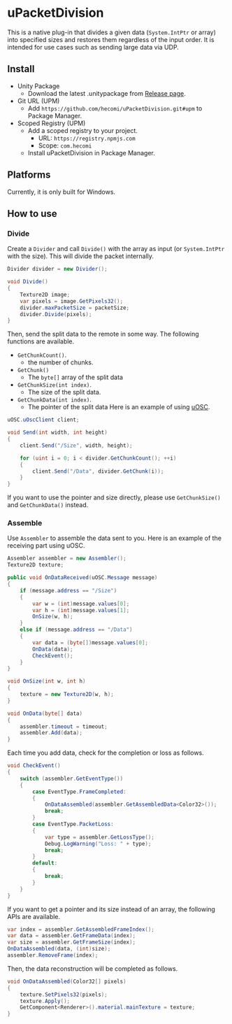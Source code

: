 uPacketDivision
===============

This is a native plug-in that divides a given data (`System.IntPtr` or array) into specified sizes and restores them regardless of the input order. It is intended for use cases such as sending large data via UDP.

Install
-------

- Unity Package
  - Download the latest .unitypackage from [Release page](https://github.com/hecomi/uPacketDivision/releases).
- Git URL (UPM)
  - Add `https://github.com/hecomi/uPacketDivision.git#upm` to Package Manager.
- Scoped Registry (UPM)
  - Add a scoped registry to your project.
    - URL: `https://registry.npmjs.com`
    - Scope: `com.hecomi`
  - Install uPacketDivision in Package Manager.

Platforms
---------

Currently, it is only built for Windows.

How to use
----------

### Divide

Create a `Divider` and call `Divide()` with the array as input (or `System.IntPtr` with the size). This will divide the packet internally.

```cs
Divider divider = new Divider();

void Divide()
{
    Texture2D image;
    var pixels = image.GetPixels32();
    divider.maxPacketSize = packetSize;
    divider.Divide(pixels);
}
```

Then, send the split data to the remote in some way. The following functions are available.
- `GetChunkCount()`.
  - the number of chunks.
- `GetChunk()`
  - The `byte[]` array of the split data
- `GetChunkSize(int index)`.
  - The size of the split data.
- `GetChunkData(int index)`.
  - The pointer of the split data
Here is an example of using [uOSC](https://github.com/hecomi/uOSC).

```cs
uOSC.uOscClient client;

void Send(int width, int height)
{
    client.Send("/Size", width, height);

    for (uint i = 0; i < divider.GetChunkCount(); ++i)
    {
        client.Send("/Data", divider.GetChunk(i));
    }
}
```

If you want to use the pointer and size directly, please use `GetChunkSize()` and `GetChunkData()` instead.

### Assemble

Use `Assembler` to assemble the data sent to you. Here is an example of the receiving part using uOSC.

```cs
Assembler assembler = new Assembler();
Texture2D texture;

public void OnDataReceived(uOSC.Message message)
{
    if (message.address == "/Size")
    {
        var w = (int)message.values[0];
        var h = (int)message.values[1];
        OnSize(w, h);
    }
    else if (message.address == "/Data")
    {
        var data = (byte[])message.values[0];
        OnData(data);
        CheckEvent();
    }
}

void OnSize(int w, int h)
{
    texture = new Texture2D(w, h);
}

void OnData(byte[] data)
{
    assembler.timeout = timeout;
    assembler.Add(data);
}
```

Each time you add data, check for the completion or loss as follows.

```cs
void CheckEvent()
{
    switch (assembler.GetEventType())
    {
        case EventType.FrameCompleted:
        {
            OnDataAssembled(assembler.GetAssembledData<Color32>());
            break;
        }
        case EventType.PacketLoss:
        {
            var type = assembler.GetLossType();
            Debug.LogWarning("Loss: " + type);
            break;
        }
        default:
        {
            break;
        }
    }
}
```

If you want to get a pointer and its size instead of an array, the following APIs are available.

```cs
var index = assembler.GetAssembledFrameIndex();
var data = assembler.GetFrameData(index);
var size = assembler.GetFrameSize(index);
OnDataAssembled(data, (int)size);
assembler.RemoveFrame(index);
```

Then, the data reconstruction will be completed as follows.

```cs
void OnDataAssembled(Color32[] pixels)
{
    texture.SetPixels32(pixels);
    texture.Apply();
    GetComponent<Renderer>().material.mainTexture = texture;
}
```
